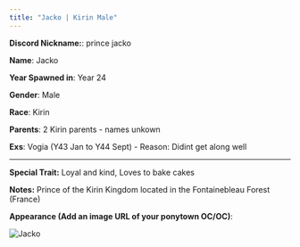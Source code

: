 ```yaml
---
title: "Jacko | Kirin Male"
---
```


**Discord Nickname:**:  prince jacko

**Name**: Jacko

**Year Spawned in**: Year 24

**Gender**: Male

**Race**: Kirin

**Parents**: 2 Kirin parents - names unkown

**Exs**: Vogia (Y43 Jan to Y44 Sept) - Reason: Didint get along well

---

**Special Trait:** Loyal and kind, Loves to bake cakes

**Notes:** Prince of the Kirin Kingdom located in the Fontainebleau Forest (France)


**Appearance (Add an image URL of your ponytown OC/OC)**:


![Jacko](https://media.discordapp.net/attachments/1148772329057423390/1148887468544892978/HsQTz8JIcGzAAAAAElFTkSuQmCC.png)